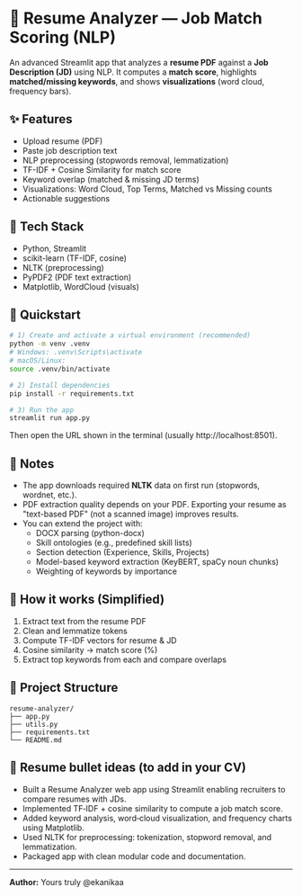 
# 🧠 Resume Analyzer — Job Match Scoring (NLP)

An advanced Streamlit app that analyzes a **resume PDF** against a **Job Description (JD)** using NLP.
It computes a **match score**, highlights **matched/missing keywords**, and shows **visualizations** (word cloud, frequency bars).

## ✨ Features
- Upload resume (PDF)
- Paste job description text
- NLP preprocessing (stopwords removal, lemmatization)
- TF-IDF + Cosine Similarity for match score
- Keyword overlap (matched & missing JD terms)
- Visualizations: Word Cloud, Top Terms, Matched vs Missing counts
- Actionable suggestions

## 🧰 Tech Stack
- Python, Streamlit
- scikit-learn (TF-IDF, cosine)
- NLTK (preprocessing)
- PyPDF2 (PDF text extraction)
- Matplotlib, WordCloud (visuals)

## 🚀 Quickstart

```bash
# 1) Create and activate a virtual environment (recommended)
python -m venv .venv
# Windows: .venv\Scripts\activate
# macOS/Linux:
source .venv/bin/activate

# 2) Install dependencies
pip install -r requirements.txt

# 3) Run the app
streamlit run app.py
```

Then open the URL shown in the terminal (usually http://localhost:8501).

## 📝 Notes
- The app downloads required **NLTK** data on first run (stopwords, wordnet, etc.).
- PDF extraction quality depends on your PDF. Exporting your resume as "text-based PDF" (not a scanned image) improves results.
- You can extend the project with:
  - DOCX parsing (python-docx)
  - Skill ontologies (e.g., predefined skill lists)
  - Section detection (Experience, Skills, Projects)
  - Model-based keyword extraction (KeyBERT, spaCy noun chunks)
  - Weighting of keywords by importance

## 🧪 How it works (Simplified)
1. Extract text from the resume PDF
2. Clean and lemmatize tokens
3. Compute TF-IDF vectors for resume & JD
4. Cosine similarity → match score (%)
5. Extract top keywords from each and compare overlaps

## 📁 Project Structure
```
resume-analyzer/
├── app.py
├── utils.py
├── requirements.txt
└── README.md
```

## 📌 Resume bullet ideas (to add in your CV)
- Built a Resume Analyzer web app using Streamlit enabling recruiters to compare resumes with JDs.
- Implemented TF‑IDF + cosine similarity to compute a job match score.
- Added keyword analysis, word‑cloud visualization, and frequency charts using Matplotlib.
- Used NLTK for preprocessing: tokenization, stopword removal, and lemmatization.
- Packaged app with clean modular code and documentation.

---


**Author:** Yours truly @ekanikaa


